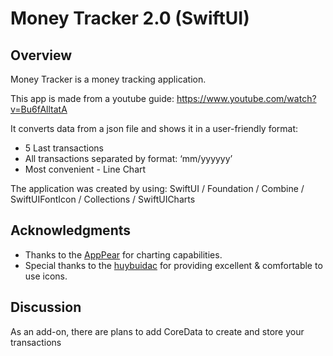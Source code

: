 # Money Tracker 2.0 (SwiftUI)

## Overview
Money Tracker is a money tracking application. 

This app is made from a youtube guide: https://www.youtube.com/watch?v=Bu6fAlltatA

It converts data from a json file and shows it in a user-friendly format:
- 5 Last transactions
- All transactions separated by format: ‘mm/yyyyyy’
- Most convenient - Line Chart 

The application was created by using: SwiftUI / Foundation / Combine /  SwiftUIFontIcon / Collections / SwiftUICharts

## Acknowledgments
- Thanks to the [AppPear](https://github.com/AppPear/ChartView) for charting capabilities.
- Special thanks to the [huybuidac](https://github.com/huybuidac/SwiftUIFontIcon) for providing excellent & comfortable to use icons.

## Discussion
As an add-on, there are plans to add CoreData to create and store your transactions

